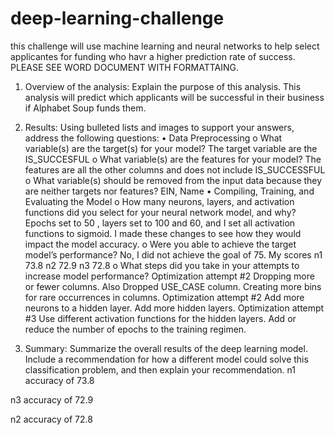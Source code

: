 # deep-learning-challenge
this challenge will use machine learning and neural networks to help select applicantes for funding who havr a higher prediction rate of success.
PLEASE SEE WORD DOCUMENT WITH FORMATTAING.
1.	Overview of the analysis: Explain the purpose of this analysis.
This analysis will predict which applicants will be successful in their business if Alphabet Soup funds them.
2.	Results: Using bulleted lists and images to support your answers, address the following questions:
•	Data Preprocessing
o	What variable(s) are the target(s) for your model? The target variable are the IS_SUCCESFUL
o	What variable(s) are the features for your model?  The features are all the other columns and does not include IS_SUCCESSFUL
o	What variable(s) should be removed from the input data because they are neither targets nor features? EIN, Name 
•	Compiling, Training, and Evaluating the Model
o	How many neurons, layers, and activation functions did you select for your neural network model, and why? Epochs set to 50 , layers set to 100 and 60, and I set all activation functions to sigmoid. I made these changes to see how they would impact the model accuracy. 
o	Were you able to achieve the target model’s performance? No, I did not achieve the goal of 75. My scores 
n1	73.8
n2	72.9
n3	72.8
o	What steps did you take in your attempts to increase model performance?
Optimization attempt #2
Dropping more or fewer columns. Also Dropped USE_CASE column.
Creating more bins for rare occurrences in columns. 
Optimization attempt #2
Add more neurons to a hidden layer.
Add more hidden layers.
Optimization attempt #3
Use different activation functions for the hidden layers.
Add or reduce the number of epochs to the training regimen.

3.	Summary: Summarize the overall results of the deep learning model. Include a recommendation for how a different model could solve this classification problem, and then explain your recommendation.
n1 accuracy of 73.8
 
n3 accuracy of 72.9
 
n2 accuracy of 72.8
 
